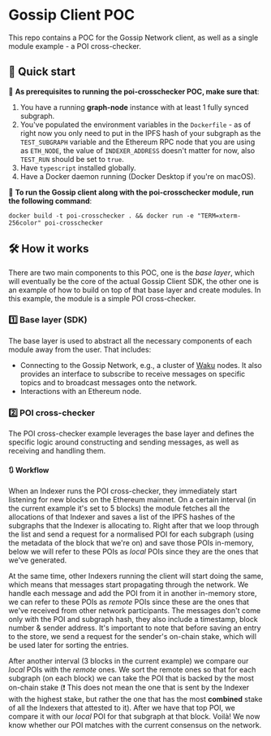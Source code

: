 # Gossip Client POC
This repo contains a POC for the Gossip Network client,  as well as a single module example - a POI cross-checker.
## 🏃 Quick start
📝 **As prerequisites to running the poi-crosschecker POC, make sure that**:
1. You have a running **graph-node** instance with at least 1 fully synced subgraph.
2. You've populated the environment variables in the `Dockerfile` - as of right now you only need to put in the IPFS hash of your subgraph as the `TEST_SUBGRAPH` variable and the Ethereum RPC node that you are using as `ETH_NODE`, the value of `INDEXER_ADDRESS` doesn't matter for now, also `TEST_RUN` should be set to `true`.
3. Have `typescript` installed globally.
5. Have a Docker daemon running (Docker Desktop if you're on macOS).

🚀 **To run the Gossip client along with the poi-crosschecker module, run the following command**:
```
docker build -t poi-crosschecker . && docker run -e "TERM=xterm-256color" poi-crosschecker
```

## 🛠️ How it works
There are two main components to this POC, one is the *base layer*, which will eventually be the core of the actual Gossip Client SDK, the other one is an example of how to build on top of that base layer and create modules. In this example, the module is a simple POI cross-checker. 

### 1️⃣ Base layer (SDK)
The base layer is used to abstract all the necessary components of each module away from the user. That includes:
- Connecting to the Gossip Network, e.g., a cluster of [Waku](https://waku.org/) nodes. It also provides an interface to subscribe to receive messages on specific topics and to broadcast messages onto the network.
- Interactions with an Ethereum node.

### 2️⃣ POI cross-checker
The POI cross-checker example leverages the base layer and defines the specific logic around constructing and sending messages, as well as receiving and handling them.

#### 🔃 Workflow
When an Indexer runs the POI cross-checker, they immediately start listening for new blocks on the Ethereum mainnet. On a certain interval (in the current example it's set to 5 blocks) the module fetches all the allocations of that Indexer and saves a list of the IPFS hashes of the subgraphs that the Indexer is allocating to. Right after that we loop through the list and send a request for a normalised POI for each subgraph (using the metadata of the block that we're on) and save those POIs in-memory, below we will refer to these POIs as *local*  POIs since they are the ones that we've generated. 

At the same time, other Indexers running the client will start doing the same, which means that messages start propagating through the network. We handle each message and add the POI from it in another in-memory store, we can refer to these POIs as *remote* POIs since these are the ones that we've received from other network participants. The messages don't come only with the POI and subgraph hash, they also include a timestamp, block number & sender address. It's important to note that before saving an entry to the store, we send a request for the sender's on-chain stake, which will be used later for sorting the entries.

After another interval (3 blocks in the current example) we compare our *local* POIs with the *remote* ones. We sort the remote ones so that for each subgraph (on each block) we can take the POI that is backed by the most on-chain stake (❗ This does not mean the one that is sent by the Indexer with the highest stake, but rather the one that has the most **combined** stake of all the Indexers that attested to it). After we have that top POI, we compare it with our *local* POI for that subgraph at that block. Voilà! We now know whether our POI matches with the current consensus on the network.
